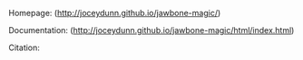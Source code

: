 
Homepage: (http://joceydunn.github.io/jawbone-magic/)

Documentation: (http://joceydunn.github.io/jawbone-magic/html/index.html)

Citation:
